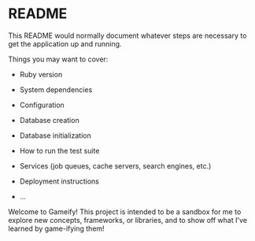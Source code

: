 # README

This README would normally document whatever steps are necessary to get the
application up and running.

Things you may want to cover:

* Ruby version

* System dependencies

* Configuration

* Database creation

* Database initialization

* How to run the test suite

* Services (job queues, cache servers, search engines, etc.)

* Deployment instructions

* ...

Welcome to Gameify! This project is intended to be a sandbox for me to explore new concepts, frameworks, or libraries, and to show off what I've learned by game-ifying them!